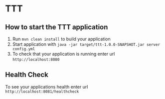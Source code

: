# TTT

How to start the TTT application
---

1. Run `mvn clean install` to build your application
1. Start application with `java -jar target/ttt-1.0.0-SNAPSHOT.jar server config.yml`
1. To check that your application is running enter url `http://localhost:8080`

Health Check
---

To see your applications health enter url `http://localhost:8081/healthcheck`
